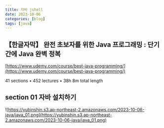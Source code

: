 ```yaml
---
title: 자바 jshell
date: 2023-10-06
categories: [blog]
tags: [java]
---
```


## 【한글자막】 완전 초보자를 위한 Java 프로그래밍 : 단기간에 Java 완벽 정복

[https://www.udemy.com/course/best-java-programming/](https://www.udemy.com/course/best-java-programming/)

41 sections • 452 lectures • 38h 8m total length

## section 01 자바 설치하기

![https://yubinshin.s3.ap-northeast-2.amazonaws.com/2023-10-06-java/java_01.png](https://yubinshin.s3.ap-northeast-2.amazonaws.com/2023-10-06-java/java_01.png)
